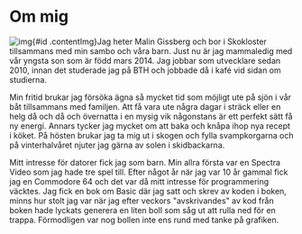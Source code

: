 Om mig
====================================

![img](img/me.jpg){#id .contentImg}Jag heter Malin Gissberg och bor i Skokloster tillsammans med min sambo och våra barn. Just nu är jag mammaledig med vår yngsta son som är född mars 2014.
Jag jobbar som utvecklare sedan 2010, innan det studerade jag på BTH och jobbade då i kafé vid sidan om studierna.

Min fritid brukar jag försöka ägna så mycket tid som möjligt ute på sjön i vår båt tillsammans med familjen. Att få vara ute några dagar i sträck eller en helg då och då och övernatta i en mysig vik någonstans är ett perfekt sätt få ny energi. Annars tycker jag mycket om att baka och knåpa ihop nya recept i köket.
På hösten brukar jag ta mig ut i skogen och fylla svampkorgarna och på vinterhalvåret njuter jag gärna av solen i skidbackarna.

Mitt intresse för datorer fick jag som barn. Min allra första var en Spectra Video som jag hade tre spel till. Efter något år när jag var 10 år gammal fick jag en Commodore 64 och det var då mitt intresse för programmering väcktes.
Jag fick en bok om Basic där jag satt och skrev av koden i boken, minns hur stolt jag var när jag efter veckors "avskrivandes" av kod från boken hade lyckats generera en liten boll som såg ut att rulla ned för en trappa. Förmodligen var nog bollen inte ens rund med tanke på grafiken.





